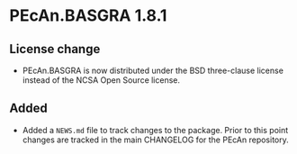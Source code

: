 # PEcAn.BASGRA 1.8.1

## License change
* PEcAn.BASGRA is now distributed under the BSD three-clause license instead of the NCSA Open Source license.

## Added
* Added a `NEWS.md` file to track changes to the package. Prior to this point changes are tracked in the main CHANGELOG for the PEcAn repository.
